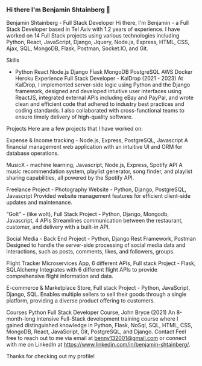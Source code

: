 ### Hi there I'm Benjamin Shtainberg 👋

<!--
**Beny16112000/Beny16112000** is a ✨ _special_ ✨ repository because its `README.md` (this file) appears on your GitHub profile.

Here are some ideas to get you started:

- 🔭 I’m currently working on ...
- 🌱 I’m currently learning ...
- 👯 I’m looking to collaborate on ...
- 🤔 I’m looking for help with ...
- 💬 Ask me about ...
- 📫 How to reach me: ...
- 😄 Pronouns: ...
- ⚡ Fun fact: ...
-->

Benjamin Shtainberg - Full Stack Developer
Hi there, I'm Benjamin - a Full Stack Developer based in Tel Aviv with 1.2 years of experience. I have worked on 14 Full Stack projects using various technologies including Python, React, JavaScript, Django, Jquery, Node.js, Express, HTML, CSS, Ajax, SQL, MongoDB, Flask, Postman, Socket.IO, and Git.

Skills
- Python
React
Node.js
Django
Flask
MongoDB
PostgreSQL
AWS
Docker
Heroku
Experience
Full Stack Developer - KalDrop (2021 - 2023)
At KalDrop, I implemented server-side logic using Python and the Django framework, designed and developed intuitive user interfaces using ReactJS, integrated external APIs including eBay and PayPal, and wrote clean and efficient code that adhered to industry best practices and coding standards. I also collaborated with cross-functional teams to ensure timely delivery of high-quality software.

Projects
Here are a few projects that I have worked on:

Expense & Income tracking - Node.js, Express, PostgreSQL, Javascript
A financial management web application with an intuitive UI and ORM for database operations.

MusicX - machine learning, Javascript, Node.js, Express, Spotify API
A music recommendation system, playlist generator, song finder, and playlist sharing capabilities, all powered by the Spotify API.

Freelance Project - Photography Website - Python, Django, PostgreSQL, Javascript
Provided website management features for efficient client-side updates and maintenance.

“Golt” - (like wolt), Full Stack Project - Python, Django, Mongodb, Javascript, 4 APIs
Streamlines communication between the restaurant, customer, and delivery with a built-in API.

Social Media - Back End Project - Python, Django Rest Framework, Postman
Designed to handle the server-side processing of social media data and interactions, such as posts, comments, likes, and followers, groups.

Flight Tracker Microservices App, 6 different APIs, Full stack Project - Flask, SQLAlchemy
Integrates with 6 different flight APIs to provide comprehensive flight information and data.

E-commerce & Marketplace Store, Full stack Project - Python, JavaScript, Django, SQL.
Enables multiple sellers to sell their goods through a single platform, providing a diverse product offering to customers.

Courses
Python Full Stack Developer Course, John Bryce (2021)
An 8-month-long intensive Full-Stack development training course where I gained distinguished knowledge in Python, Flask, NoSql, SQL, HTML, CSS, MongoDB, React, JavaScript, Git, PostgreSQL, and Django.
Contact
Feel free to reach out to me via email at benny132001@gmail.com or connect with me on LinkedIn at https://www.linkedin.com/in/benjamin-shtainberg/.

Thanks for checking out my profile!




